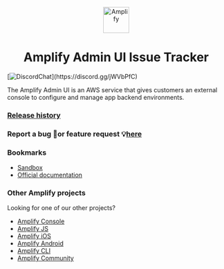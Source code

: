 <p align="center">
  <a href="https://console.amplify.aws">
    <img alt="Amplify" src="https://github.com/aws-amplify/community/blob/master/src/assets/images/logo-dark.png" width="60" />
  </a>
</p>
<h1 align="center">
  Amplify Admin UI Issue Tracker
</h1>

[![DiscordChat](https://img.shields.io/discord/308323056592486420?logo=discord")](https://discord.gg/jWVbPfC)

The Amplify Admin UI is an AWS service that gives customers an external console to configure and manage app backend environments. 


### [Release history](https://github.com/aws-amplify/amplify-adminui/blob/master/CHANGELOG.md)


### Report a bug 🐛or feature request 💡[here](https://github.com/aws-amplify/amplify-adminui/issues/new/choose)

### Bookmarks

* [Sandbox](https://sandbox.amplifyapp.com)
* [Official documentation](https://docs.amplify.aws/cli)

### Other Amplify projects

Looking for one of our other projects?
  * [Amplify Console](https://github.com/aws-amplify/amplify-console/issues)
  * [Amplify JS](https://github.com/aws-amplify/amplify-js/issues)
  * [Amplify iOS](https://github.com/aws-amplify/amplify-ios/issues)
  * [Amplify Android](https://github.com/aws-amplify/amplify-android/issues)
  * [Amplify CLI](https://github.com/aws-amplify/amplify-cli/issues)
  * [Amplify Community](https://amplify.aws/community)  
